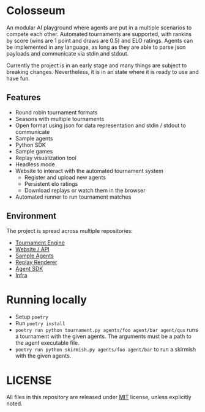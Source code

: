 # Colosseum

An modular AI playground where agents are put in a multiple scenarios to
compete each other. Automated tournaments are supported, with rankins by score
(wins are 1 point and draws are 0.5) and ELO ratings. Agents can be implemented
in any language, as long as they are able to parse json payloads and
communicate via stdin and stdout.

Currently the project is in an early stage and many things are subject to
breaking changes. Nevertheless, it is in an state where it is ready to use
and have fun.

## Features

- Round robin tournament formats
- Seasons with multiple tournaments
- Open format using json for data representation and stdin / stdout to communicate
- Sample agents
- Python SDK
- Sample games
- Replay visualization tool
- Headless mode
- Website to interact with the automated tournament system
  - Register and upload new agents
  - Persistent elo ratings
  - Download replays or watch them in the browser
- Automated runner to run tournament matches

## Environment

The project is spread across multiple repositories:
- [Tournament Engine](https://github.com/h3nnn4n/colosseum)
- [Website / API](https://github.com/h3nnn4n/colosseum_website)
- [Sample Agents](https://github.com/h3nnn4n/colosseum_agents)
- [Replay Renderer](https://github.com/h3nnn4n/colosseum_renderer)
- [Agent SDK](https://github.com/h3nnn4n/colosseum_sdk)
- [Infra](https://github.com/h3nnn4n/colosseum_infra)

# Running locally

- Setup `poetry`
- Run `poetry install`
- `poetry run python tournament.py agents/foo agent/bar agent/qux` runs a
  tournament with the given agents. The arguments must be a path to the agent
  executable file.
- `poetry run python skirmish.py agents/foo agent/bar` to run a skirmish with
  the given agents.

# LICENSE

All files in this repository are released under [MIT](LICENSE) license, unless
explicitly noted.
